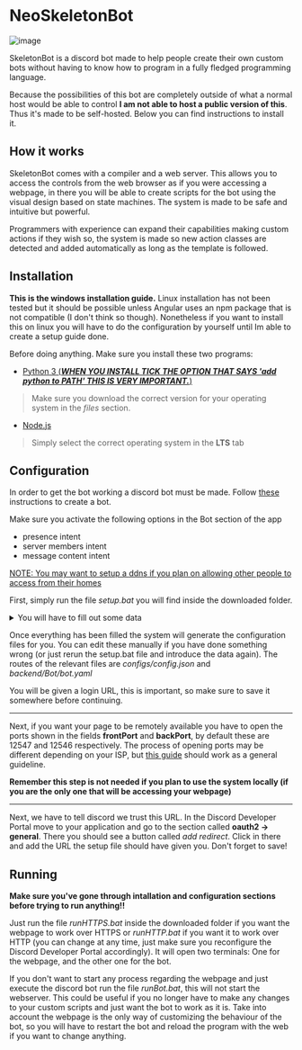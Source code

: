 # NeoSkeletonBot

![image](https://github.com/user-attachments/assets/78b1e92f-2249-4364-82e5-5a1ecaf2afe9)

SkeletonBot is a discord bot made to help people create their own custom bots without having to know how to program in a fully fledged programming language. 

Because the possibilities of this bot are completely outside of what a normal host would be able to control **I am not able to host a public version of this**. Thus it's made to be self-hosted. Below you can find instructions to install it.

## How it works

SkeletonBot comes with a compiler and a web server. This allows you to access the controls from the web browser as if you were accessing a webpage, in there you will be able to create scripts for the bot using the visual design based on state machines. The system is made to be safe and intuitive but powerful.

Programmers with experience can expand their capabilities making custom actions if they wish so, the system is made so new action classes are detected and added automatically as long as the template is followed.  

## Installation

**This is the windows installation guide.** Linux installation has not been tested but it should be possible unless Angular uses an npm package that is not compatible (I don't think so though). Nonetheless if you want to install this on linux you will have to do the configuration by yourself until Im able to create a setup guide done.

Before doing anything. Make sure you install these two programs:

 - [Python 3 (***WHEN YOU INSTALL TICK THE OPTION THAT SAYS 'add python to PATH' THIS IS VERY IMPORTANT.***)](https://www.python.org/downloads/)  
> Make sure you download the correct version for your operating system in the *files* section.  


 - [Node.js](https://nodejs.org/en/download/)  
> Simply select the correct operating system in the **LTS** tab  


## Configuration

In order to get the bot working a discord bot must be made. Follow [these](https://dsharpplus.github.io/articles/basics/bot_account.html) instructions to create a bot.

Make sure you activate the following options in the Bot section of the app

 - presence intent
 - server members intent
 - message content intent

<ins>NOTE: You may want to setup a [ddns](https://www.noip.com) if you plan on allowing other people to access from their homes<ins>

First, simply run the file *setup.bat* you will find inside the downloaded folder.  
 
 <details>
  <summary>You will have to fill out some data</summary>
   - Your IP or DNS route will be the main body of the url (it's basically the "something.com" part of a URL), most likely you won't have any. If you plan to use this locally then "localhost" will do the trick just fine, but if you plan on having this publicly then you will either need a ddns (noted before) or your public IP (most IPs change from time to time, so if you choose this then it will probably break eventually). To get your IP simply look up in google "what is my IP" and you will be shown something in the format of x.x.x.x (e.g 123.456.78.9).  <br> <br> 
   - The bot server port is the number the bot app "binds" to. If you don't know what this is then just leave the default.  <br> <br> 
   - The website port is the number the website "binds" to. As with the bot port, if you don't know what it is then just leave it as default.  <br> <br> 
   - The listen port is the IPs that the bot will be listening to. 0.0.0.0 means it will listen to everything. If you are going to run this locally you can change this to 127.0.0.1 so it only listens to your own pc, but this is not necessary and 0.0.0.0 will work just fine.  <br> <br> 
   - the https option will just let the program know better how to generate the login URL (details about this below). This will not have any effect in the configuration of the system onwards.  <br> <br> 
   - The Client secret is a code provided by Discord in order to connect with them. Do not share this code with anyone. This should be given in the Discord Developer Portal app, just follow the path given in the terminal.  <br> <br> 
   - The Client ID is the id of the user created for your bot in discord. Follow the path given in the terminal.  <br> <br> 
   - The token is a secret code that lets Discord know that bot is yours. Do not share this code with anyone. Can be found in the path given by the terminal.  <br> <br> 
 </details>
 
 Once everything has been filled the system will generate the configuration files for you. You can edit these manually if you have done something wrong (or just rerun the setup.bat file and introduce the data again). The routes of the relevant files are *configs/config.json* and *backend/Bot/bot.yaml*
 
You will be given a login URL, this is important, so make sure to save it somewhere before continuing.
 
---
 
Next, if you want your page to be remotely available you have to open the ports shown in the fields **frontPort** and **backPort**, by default these are 12547 and 12546 respectively. The process of opening ports may be different depending on your ISP, but [this guide](https://nordvpn.com/es/blog/open-ports-on-router/) should work as a general guideline.
 
**Remember this step is not needed if you plan to use the system locally (if you are the only one that will be accessing your webpage)**  
 
---
 
Next, we have to tell discord we trust this URL. In the Discord Developer Portal move to your application and go to the section called **oauth2 -> general**. There you should see a button called *add redirect*. Click in there and add the URL the setup file should have given you. Don't forget to save!

## Running

**Make sure you've gone through intallation and configuration sections before trying to run anything!!**

Just run the file *runHTTPS.bat* inside the downloaded folder if you want the webpage to work over HTTPS or *runHTTP.bat* if you want it to work over HTTP (you can change at any time, just make sure you reconfigure the Discord Developer Portal accordingly). It will open two terminals: One for the webpage, and the other one for the bot.

If you don't want to start any process regarding the webpage and just execute the discord bot run the file *runBot.bat*, this will not start the webserver. This could be useful if you no longer have to make any changes to your custom scripts and just want the bot to work as it is. Take into account the webpage is the only way of customizing the behaviour of the bot, so you will have to restart the bot and reload the program with the web if you want to change anything.
